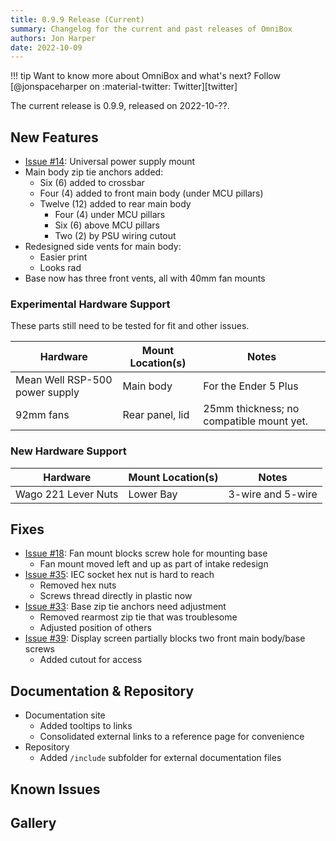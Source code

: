 ```yaml
---
title: 0.9.9 Release (Current)
summary: Changelog for the current and past releases of OmniBox
authors: Jon Harper
date: 2022-10-09
---
```


!!! tip
    Want to know more about OmniBox and what's next? Follow [@jonspaceharper on :material-twitter: Twitter][twitter]

The current release is 0.9.9, released on 2022-10-??.

<!-- ### Completed Requests

| Hardware | Mount Location(s) | Notes |
|----------|-------------------|-------| -->

## New Features

- [Issue #14][1]: Universal power supply mount
- Main body zip tie anchors added:
    - Six (6) added to crossbar
    - Four (4) added to front main body (under MCU pillars)
    - Twelve (12) added to rear main body
        - Four (4) under MCU pillars
        - Six (6) above MCU pillars
        - Two (2) by PSU wiring cutout
- Redesigned side vents for main body:
    - Easier print
    - Looks rad
- Base now has three front vents, all with 40mm fan mounts

### Experimental Hardware Support

These parts still need to be tested for fit and other issues.

| Hardware | Mount Location(s) | Notes |
|----------|-------------------|-------|
| Mean Well RSP-500 power supply | Main body | For the Ender 5 Plus |
| 92mm fans | Rear panel, lid | 25mm thickness; no compatible mount yet. |

### New Hardware Support

| Hardware | Mount Location(s) | Notes |
|----------|-------------------|-------|
| Wago 221 Lever Nuts | Lower Bay | 3-wire and 5-wire |

## Fixes

- [Issue #18][2]: Fan mount blocks screw hole for mounting base
    - Fan mount moved left and up as part of intake redesign
- [Issue #35][3]: IEC socket hex nut is hard to reach
    - Removed hex nuts
    - Screws thread directly in plastic now
- [Issue #33][4]: Base zip tie anchors need adjustment
    - Removed rearmost zip tie that was troublesome
    - Adjusted position of others
- [Issue #39][5]: Display screen partially blocks two front main body/base screws
    - Added cutout for access

## Documentation & Repository

- Documentation site
    - Added tooltips to links
    - Consolidated external links to a reference page for convenience
- Repository
    - Added `/include` subfolder for external documentation files

## Known Issues


## Gallery



[1]: https://github.com/jon-harper/OmniBox/issues/14
[2]: https://github.com/jon-harper/OmniBox/issues/18
[3]: https://github.com/jon-harper/OmniBox/issues/35
[4]: https://github.com/jon-harper/OmniBox/issues/33
[5]: https://github.com/jon-harper/OmniBox/issues/39
